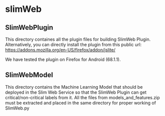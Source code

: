 # slimWeb

## SlimWebPlugin

This directory containes all the plugin files for building SlimWeb Plugin. Alternatively, you can directly install the plugin from this public url: https://addons.mozilla.org/en-US/firefox/addon/jslite/

We have tested the plugin on Firefox for Android (68.1.1). 

## SlimWebModel

This directory contains the Machine Learning Model that should be deployed in the Slim Web Service so that the SlimWeb Plugin can get critical/non-critical labels from it. 
All the files from models_and_features.zip must be extracted and placed in the same directory for proper working of SlimWeb.py